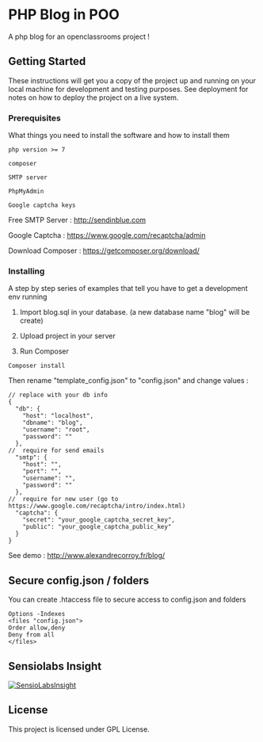 # PHP Blog in POO

A php blog for an openclassrooms project !

## Getting Started

These instructions will get you a copy of the project up and running on your local machine for development and testing purposes. See deployment for notes on how to deploy the project on a live system.

### Prerequisites

What things you need to install the software and how to install them

```
php version >= 7
```
```
composer
```
```
SMTP server
```
```
PhpMyAdmin
```
```
Google captcha keys
```

Free SMTP Server : http://sendinblue.com

Google Captcha : https://www.google.com/recaptcha/admin

Download Composer : https://getcomposer.org/download/

### Installing

A step by step series of examples that tell you have to get a development env running

1. Import blog.sql in your database. (a new database name "blog" will be create)

2. Upload project in your server

3. Run Composer

```
Composer install
```

Then rename "template_config.json" to "config.json" and change values :

```
// replace with your db info
{
  "db": {
    "host": "localhost",
    "dbname": "blog",
    "username": "root",
    "password": ""
  },
//  require for send emails
  "smtp": {
    "host": "",
    "port": "",
    "username": "",
    "password": ""
  },
//  require for new user (go to https://www.google.com/recaptcha/intro/index.html)
  "captcha": {
    "secret": "your_google_captcha_secret_key",
    "public": "your_google_captcha_public_key"
  }
}
```

See demo : http://www.alexandrecorroy.fr/blog/

## Secure config.json / folders

You can create .htaccess file to secure access to config.json and folders

```
Options -Indexes
<files "config.json">
Order allow,deny
Deny from all
</files>
```

## Sensiolabs Insight

[![SensioLabsInsight](https://insight.sensiolabs.com/projects/f82b0161-33f0-487f-81fe-0fb61edf3b75/big.png)](https://insight.sensiolabs.com/projects/f82b0161-33f0-487f-81fe-0fb61edf3b75)

## License

This project is licensed under GPL License.
